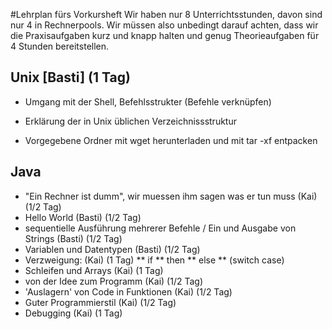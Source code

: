 #Lehrplan fürs Vorkursheft
Wir haben nur 8 Unterrichtsstunden, davon sind nur 4 in Rechnerpools. Wir müssen also unbedingt darauf achten, dass wir die Praxisaufgaben kurz und knapp halten und genug Theorieaufgaben für 4 Stunden bereitstellen.

## Unix	[Basti] (1 Tag)
* Umgang mit der Shell, Befehlsstrukter (Befehle verknüpfen)
* Erklärung der in Unix üblichen Verzeichnissstruktur

* Vorgegebene Ordner mit wget herunterladen und mit tar -xf entpacken

## Java
* "Ein Rechner ist dumm", wir muessen ihm sagen was er tun muss (Kai) (1/2 Tag)
* Hello World (Basti) (1/2 Tag)
* sequentielle Ausführung mehrerer Befehle / Ein und Ausgabe von Strings (Basti) (1/2 Tag)
* Variablen und Datentypen (Basti) (1/2 Tag)
* Verzweigung: (Kai) (1 Tag)
** if
** then
** else
** (switch case)
* Schleifen und Arrays (Kai) (1 Tag)
* von der Idee zum Programm (Kai) (1/2 Tag)
* 'Auslagern' von Code in Funktionen (Kai) (1/2 Tag)
* Guter Programmierstil (Kai) (1/2 Tag)
* Debugging (Kai) (1 Tag)
